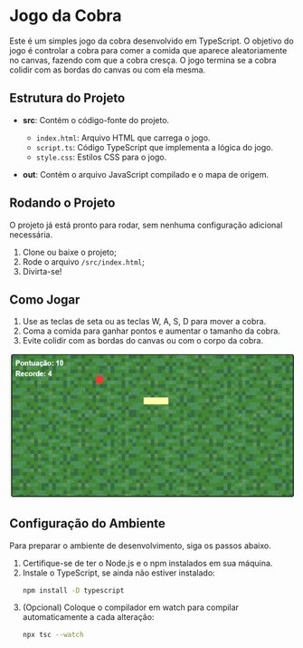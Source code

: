 # Jogo da Cobra

Este é um simples jogo da cobra desenvolvido em TypeScript. O objetivo do jogo é controlar a cobra para comer a comida que aparece aleatoriamente no canvas, fazendo com que a cobra cresça. O jogo termina se a cobra colidir com as bordas do canvas ou com ela mesma.

## Estrutura do Projeto

- **src**: Contém o código-fonte do projeto.
  - `index.html`: Arquivo HTML que carrega o jogo.
  - `script.ts`: Código TypeScript que implementa a lógica do jogo.
  - `style.css`: Estilos CSS para o jogo.

- **out**: Contém o arquivo JavaScript compilado e o mapa de origem.

## Rodando o Projeto

O projeto já está pronto para rodar, sem nenhuma configuração adicional necessária.

1. Clone ou baixe o projeto;
2. Rode o arquivo `/src/index.html`;
3. Divirta-se!

## Como Jogar

1. Use as teclas de seta ou as teclas W, A, S, D para mover a cobra.
2. Coma a comida para ganhar pontos e aumentar o tamanho da cobra.
3. Evite colidir com as bordas do canvas ou com o corpo da cobra.

![](/src/assets/screenshot.png)

## Configuração do Ambiente

Para preparar o ambiente de desenvolvimento, siga os passos abaixo.

1. Certifique-se de ter o Node.js e o npm instalados em sua máquina.
2. Instale o TypeScript, se ainda não estiver instalado:
   ```bash
   npm install -D typescript
3. (Opcional) Coloque o compilador em watch para compilar automaticamente a cada alteração:
   ```bash
   npx tsc --watch